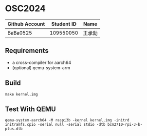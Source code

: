 # OSC2024

| Github Account | Student ID | Name   |
| -------------- | ---------- | ------ |
| BaBa0525       | 109550050  | 王承勳 |

## Requirements

- a cross-compiler for aarch64
- (optional) qemu-system-arm

## Build

```
make kernel.img
```

## Test With QEMU

```
qemu-system-aarch64 -M raspi3b -kernel kernel.img -initrd initramfs.cpio -serial null -serial stdio -dtb bcm2710-rpi-3-b-plus.dtb
```
